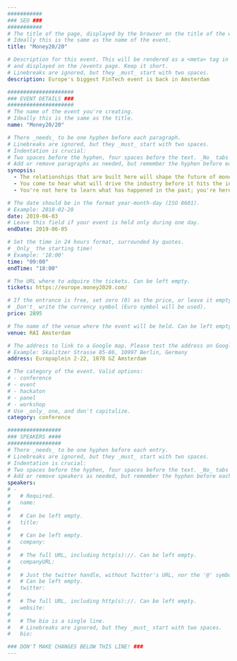 ```yaml
---
###########
### SEO ###
###########
# The title of the page, displayed by the browser on the title of the window.
# Ideally this is the same as the name of the event.
title: "Money20/20"

# Description for this event. This will be rendered as a <meta> tag in the HTML,
# and displayed on the /events page. Keep it short.
# Linebreaks are ignored, but they _must_ start with two spaces.
description: Europe's biggest FinTech event is back in Amsterdam

#####################
### EVENT DETAILS ###
#####################
# The name of the event you're creating.
# Ideally this is the same as the title.
name: "Money20/20"

# There _needs_ to be one hyphen before each paragraph.
# Linebreaks are ignored, but they _must_ start with two spaces.
# Indentation is crucial:
# Two spaces before the hyphen, four spaces before the text. _No_ tabs allowed.
# Add or remove paragraphs as needed, but remember the hyphen before each entry.
synopsis:
  - The relationships that are built here will shape the future of money
  - You come to hear what will drive the industry before it hits the industry. We facilitate three days of networking-rich opportunities and bring together the most brilliant minds to deliver the next frontier of Financial Services.
  - You're not here to learn what has happened in the past; you're here to be part of what happens next.

# The date should be in the format year-month-day (ISO 8601).
# Example: 2018-02-28
date: 2019-06-03
# Leave this field if your event is held only during one day.
endDate: 2019-06-05

# Set the time in 24 hours format, surrounded by quotes.
# _Only_ the starting time!
# Example: '18:00'
time: "09:00"
endTime: "18:00"

# The URL where to adquire the tickets. Can be left empty.
tickets: https://europe.money2020.com/

# If the entrance is free, set zero (0) as the price, or leave it empty.
# _Don't_ write the currency symbol (Euro symbol will be used).
price: 2895

# The name of the venue where the event will be held. Can be left empty.
venue: RAI Amsterdam

# The address to link to a Google map. Please test the address on Google Maps.
# Example: Skalitzer Strasse 85-86, 10997 Berlin, Germany
address: Europaplein 2-22, 1078 GZ Amsterdam

# The category of the event. Valid options:
# - conference
# - event
# - hackaton
# - panel
# - workshop
# Use _only_ one, and don't capitalize.
category: conference

#################
### SPEAKERS ####
#################
# There _needs_ to be one hyphen before each entry.
# Linebreaks are ignored, but they _must_ start with two spaces.
# Indentation is crucial:
# Two spaces before the hyphen, four spaces before the text. _No_ tabs allowed.
# Add or remove speakers as needed, but remember the hyphen before each entry.
speakers:
# -
#   # Required.
#   name:
#
#   # Can be left empty.
#   title:
#
#   # Can be left empty.
#   company:
#
#   # The full URL, including http(s)://. Can be left empty.
#   companyURL:
#
#   # Just the twitter handle, without Twitter's URL, nor the '@' symbol.
#   # Can be left empty.
#   twitter:
#
#   # The full URL, including http(s)://. Can be left empty.
#   website:
#
#   # The bio is a single line.
#   # Linebreaks are ignored, but they _must_ start with two spaces.
#   bio:

### DON'T MAKE CHANGES BELOW THIS LINE! ###
---
```


<!-- ### DON'T MAKE CHANGES BELOW THIS LINE! ### -->

<Event-Content/>

